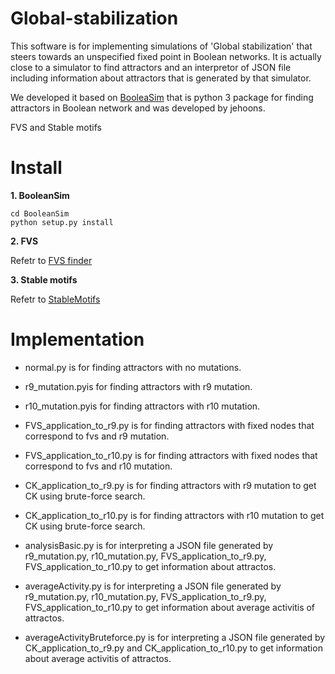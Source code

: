# Global-stabilization
This software is for implementing simulations of 'Global stabilization' that steers towards an unspecified fixed point in Boolean networks. It is actually close to a simulator to find attractors and an interpretor of JSON file including information about attractors that is generated by that simulator.

We developed it based on [BooleaSim](https://github.com/jehoons/BooleanSim) that is python 3 package for finding attractors in Boolean network and was developed by jehoons.

FVS and Stable motifs 

# Install
**1. BooleanSim**

```
cd BooleanSim 
python setup.py install
```

**2. FVS**

   Refetr to [FVS finder](https://github.com/needleworm/fvs)

**3. Stable motifs**

   Refetr to [StableMotifs](https://github.com/jgtz/StableMotifs)

# Implementation

* normal.py is for finding attractors with no mutations.

* r9_mutation.pyis for finding attractors with r9 mutation.

* r10_mutation.pyis for finding attractors with r10 mutation.

* FVS_application_to_r9.py is for finding attractors with fixed nodes that correspond to fvs and r9 mutation.

* FVS_application_to_r10.py is for finding attractors with fixed nodes that correspond to fvs and r10 mutation.

* CK_application_to_r9.py is for finding attractors with r9 mutation to get CK using brute-force search.

* CK_application_to_r10.py is for finding attractors with r10 mutation to get CK using brute-force search.

* analysisBasic.py is for interpreting a JSON file generated by r9_mutation.py, r10_mutation.py, FVS_application_to_r9.py, FVS_application_to_r10.py to get information about attractos.

* averageActivity.py is for interpreting a JSON file generated by r9_mutation.py, r10_mutation.py, FVS_application_to_r9.py,  FVS_application_to_r10.py to get information about average activitis of attractos.

* averageActivityBruteforce.py is for interpreting a JSON file generated by CK_application_to_r9.py and CK_application_to_r10.py to get information about average activitis of attractos.

